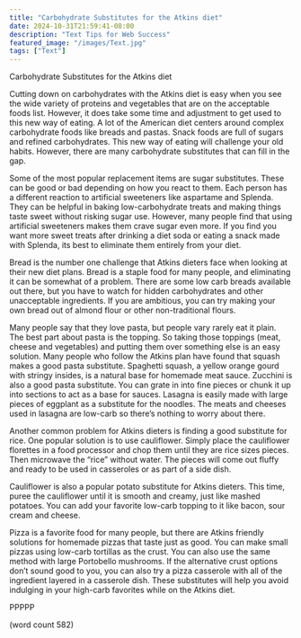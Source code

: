 ```yaml
---
title: "Carbohydrate Substitutes for the Atkins diet"
date: 2024-10-31T21:59:41-08:00
description: "Text Tips for Web Success"
featured_image: "/images/Text.jpg"
tags: ["Text"]
---
```


Carbohydrate Substitutes for the Atkins diet 

Cutting down on carbohydrates with the Atkins diet is easy when you see the wide variety of proteins and vegetables that are on the acceptable foods list. However, it does take some time and adjustment to get used to this new way of eating. A lot of the American diet centers around complex carbohydrate foods like breads and pastas. Snack foods are full of sugars and refined carbohydrates. This new way of eating will challenge your old habits. However, there are many carbohydrate substitutes that can fill in the gap.

Some of the most popular replacement items are sugar substitutes. These can be good or bad depending on how you react to them. Each person has a different reaction to artificial sweeteners like aspartame and Splenda. They can be helpful in baking low-carbohydrate treats and making things taste sweet without risking sugar use. However, many people find that using artificial sweeteners makes them crave sugar even more. If you find you want more sweet treats after drinking a diet soda or eating a snack made with Splenda, its best to eliminate them entirely from your diet.

Bread is the number one challenge that Atkins dieters face when looking at their new diet plans. Bread is a staple food for many people, and eliminating it can be somewhat of a problem. There are some low carb breads available out there, but you have to watch for hidden carbohydrates and other unacceptable ingredients. If you are ambitious, you can try making your own bread out of almond flour or other non-traditional flours. 

Many people say that they love pasta, but people vary rarely eat it plain. The best part about pasta is the topping. So taking those toppings (meat, cheese and vegetables) and putting them over something else is an easy solution. Many people who follow the Atkins plan have found that squash makes a good pasta substitute. Spaghetti squash, a yellow orange gourd with stringy insides, is a natural base for homemade meat sauce. Zucchini is also a good pasta substitute. You can grate in into fine pieces or chunk it up into sections to act as a base for sauces. Lasagna is easily made with large pieces of eggplant as a substitute for the noodles. The meats and cheeses used in lasagna are low-carb so there’s nothing to worry about there.

Another common problem for Atkins dieters is finding a good substitute for rice. One popular solution is to use cauliflower. Simply place the cauliflower florettes in a food processor and chop them until they are rice sizes pieces. Then microwave the “rice” without water. The pieces will come out fluffy and ready to be used in casseroles or as part of a side dish.

Cauliflower is also a popular potato substitute for Atkins dieters. This time, puree the cauliflower until it is smooth and creamy, just like mashed potatoes. You can add your favorite low-carb topping to it like bacon, sour cream and cheese.

Pizza is a favorite food for many people, but there are Atkins friendly solutions for homemade pizzas that taste just as good. You can make small pizzas using low-carb tortillas as the crust. You can also use the same method with large Portobello mushrooms. If the alternative crust options don’t sound good to you, you can also try a pizza casserole with all of the ingredient layered in a casserole dish. 
These substitutes will help you avoid indulging in your high-carb favorites while on the Atkins diet. 

PPPPP

(word count 582)
